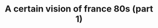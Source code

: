 ---
published: true
title: 'A certain vision of france 80s (part 1)'
collection: ailleurs
release_date: '2015-01-05 00:00:00'
image:
    user/pages/01.Emissions/ailleurs-78/ouiedire_ailleurs-78_cover-1.png: { name: ouiedire_ailleurs-78_cover-1.png, type: image/png, size: 279779, path: user/pages/01.Emissions/ailleurs-78/ouiedire_ailleurs-78_cover-1.png }
number: '78'
slug: ailleurs-78
taxonomy:
    dj: 'Rodolph ohboy'
    artist: ['Achwgha ney wodei', 'Charle de goal', 'Charles de goal', Dstop, 'Groupe Mustang', Interim, 'Kas product', 'Lucrate milk', 'Martin dupond', 'Metal hurbain', 'Polyphonic size', 'The grief', 'Vox populi!', 'Warum joe']
playlists:
    - { title: null, tracks: [{ timecode: '00:00:00', artists: ['Polyphonic size'], title: 'mode - travelling things - party' }, { timecode: '00:08:20', artists: ['Warum joe'], title: 'ich warte' }, { timecode: '00:10:00', artists: ['Kas product'], title: seven }, { timecode: '00:11:00', artists: ['The grief'], title: '???' }, { timecode: '00:13:00', artists: ['Warum joe'], title: 'l´aigle noir' }, { timecode: '00:15:00', artists: ['The grief'], title: 'smoke screens of words' }, { timecode: '00:17:20', artists: ['Charle de goal'], title: '???' }, { timecode: '00:20:00', artists: ['The grief'], title: 'smoke screens of words' }, { timecode: '00:21:00', artists: [Dstop], title: diktat }, { timecode: '00:23:20', artists: ['The grief'], title: 'smoke screens of words' }, { timecode: '00:24:06', artists: ['Achwgha ney wodei'], title: 'tartarin de tarzz king - trade acoustique pour magnétophone seul' }, { timecode: '00:32:15', artists: ['Charles de goal'], title: exposition }, { timecode: '00:36:10', artists: ['Lucrate milk'], title: bocops }, { timecode: '00:37:10', artists: ['Achwgha ney wodei'], title: 'les kolkhoziens' }, { timecode: '00:41:19', artists: ['Groupe Mustang'], title: 'c''est finit' }, { timecode: '00:43:50', artists: [Interim], title: 'inouchi mijikashi' }, { timecode: '00:44:50', artists: ['Achwgha ney wodei'], title: 'medise in love' }, { timecode: '00:47:00', artists: ['Metal hurbain'], title: 'crève salope' }, { timecode: '00:51:45', artists: ['Lucrate milk'], title: magnum }, { timecode: '00:53:20', artists: ['Vox populi!'], title: 'tik & tics' }, { timecode: '00:57:00', artists: ['Martin dupond'], title: 'lost and late' }] }
presentation: "Ainsi qu’antonin artaud, alice au pays des merveilles et des sons de rodolph ohboy\n\nRéalisé en mars 2003"
image_hd:
    user/pages/01.Emissions/ailleurs-78/ouiedire_ailleurs-78_cover_hd.png: { name: ouiedire_ailleurs-78_cover_hd.png, type: image/png, size: 1267897, path: user/pages/01.Emissions/ailleurs-78/ouiedire_ailleurs-78_cover_hd.png }

---